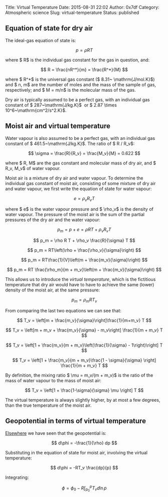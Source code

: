 Title: Virtual Temperature
Date: 2015-08-31 22:02
Author: 0x7df
Category: Atmospheric science
Slug: virtual-temperature
Status: published

Equation of state for dry air
-----------------------------

The ideal-gas equation of state is:

$$ p = \rho R T $$

where $ R$ is the individual gas constant for the
gas in question, and:

$$ R = \frac{nR^*}{m} = \frac{R^*}{M} $$

where $ R^*$ is the universal gas constant ($ 8.31~
\mathrm{J/mol.K}$) and $ n, m$ are the number of moles and the
mass of the sample of gas, respectively; and $ M = m/n$
is the molecular mass of the gas.

Dry air is typically assumed to be a perfect gas, with an individual gas
constant of $ 287~\mathrm{J/kg.K}$  or $ 2.87 \times 10^6~\mathrm{cm^2/s^2.K}$.

Moist air and virtual temperature
---------------------------------

Water vapour is also assumed to be a perfect gas, with an individual gas
constant of $ 461.5~\mathrm{J/kg.K}$. The ratio of $ R / R_v$:

$$ \sigma = \frac{R}{R_v} = \frac{M_v}{M} = 0.622 $$

where $ R, M$ are the gas constant and molecular mass
of dry air, and $ R_v, M_v$ of water vapour.

Moist air is a mixture of dry air and water vapour. To determine the
individual gas constant of moist air, consisting of some mixture of dry
air and water vapour, we first write the equation of state for water
vapour:

$$ e = \rho_v R_v T $$

where $ e$ is the water vapour pressure and $ \rho_v$ is the density of water
vapour. The pressure of the moist air is the sum of the partial pressures of
the dry air and the water vapour:

$$ p_m = p + e = \rho R T + \rho_v R_v T $$

$$ p_m = \rho R T + \rho_v \frac{R}{\sigma} T $$

$$ p_m = RT\left(\rho + \frac{\rho_v}{\sigma}\right) $$

$$ p_m = RT\frac{1}{V}\left(m + \frac{m_v}{\sigma}\right) $$

$$ p_m = RT \frac{\rho_m}{m + m_v}\left(m +
\frac{m_v}{\sigma}\right) $$

This allows us to introduce the *virtual temperature*, which is the
fictitious temperature that dry air would have to have to achieve
the same (lower) density of the moist air, at the same pressure:

$$ p_m = \rho_m RT_v $$

From comparing the last two equations we can see that:

$$ T_v = \left[m + \frac{m_v}{\sigma}\right]\frac{1}{m+m_v} T $$

$$ T_v = \left[m + m_v + \frac{m_v}{\sigma} - m_v\right]
\frac{1}{m + m_v} T $$

$$ T_v = \left[1 + \frac{m_v}{m +
m_v}\left(\frac{1}{\sigma} - 1\right)\right] T $$

$$ T_v = \left[1 + \frac{m_v}{m + m_v}\frac{1 -
\sigma}{\sigma} \right] \frac{1}{m + m_v} T $$

By definition, the mixing ratio $ \mu = m_v/(m + m_v)$
is the ratio of the mass of water vapour to the mass of
moist air:

$$ T_v = \left[1 + \frac{1-\sigma}{\sigma} \mu \right] T $$

The virtual temperature is always slightly higher, by at most a few
degrees, than the true temperature of the moist air.

Geopotential in terms of virtual temperature
--------------------------------------------

[geopotential]: {filename}geopotential.md

[Elsewhere][geopotential] we have seen that the geopotential is:

$$ d\phi = -\frac{1}{\rho} dp $$

Substituting in the equation of state for moist air, involving the
virtual temperature:

$$ d\phi = -RT_v \frac{dp}{p} $$

Integrating:

$$ \phi = \phi_0 - R \int_{p_0}^p T_v d\ln p $$

